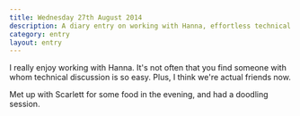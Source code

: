 ```yaml
---
title: Wednesday 27th August 2014
description: A diary entry on working with Hanna, effortless technical discussions, and doodling with Scarlett
category: entry
layout: entry
---
```


I really enjoy working with Hanna. It's not often that you find someone with whom technical discussion is so easy. Plus, I think we're actual friends now.

Met up with Scarlett for some food in the evening, and had a doodling session.
